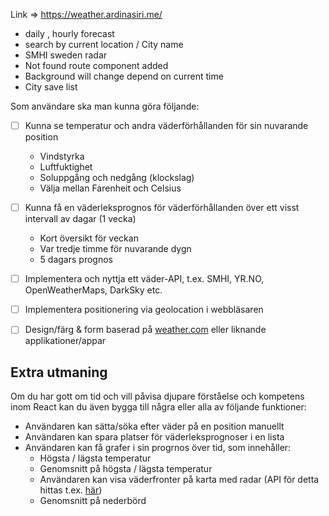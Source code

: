 Link  =>  https://weather.ardinasiri.me/
- daily , hourly forecast
- search by current location / City name
- SMHI sweden radar
- Not found route component added
- Background will change depend on current time
- City save list 


Som användare ska man kunna göra följande:

- [ ]  Kunna se temperatur och andra väderförhållanden för sin nuvarande position
    - Vindstyrka
    - Luftfuktighet
    - Soluppgång och nedgång (klockslag)
    - Välja mellan Farenheit och Celsius
- [ ]  Kunna få en väderleksprognos för väderförhållanden över ett visst intervall av dagar (1 vecka)
    - Kort översikt för veckan
    - Var tredje timme för nuvarande dygn
    - 5 dagars prognos

- [ ]  Implementera och nyttja ett väder-API, t.ex. SMHI, YR.NO, OpenWeatherMaps, DarkSky etc.
- [ ]  Implementera positionering via geolocation i webbläsaren
- [ ]  Design/färg & form baserad på [weather.com](http://weather.com) eller liknande applikationer/appar

## Extra utmaning

Om du har gott om tid och vill påvisa djupare förståelse och kompetens inom React kan du även bygga till några eller alla av följande funktioner:

- Användaren kan sätta/söka efter väder på en position manuellt
- Användaren kan spara platser för väderleksprognoser i en lista
- Användaren kan få grafer i sin progrnos över tid, som innehåller:
    - Högsta / lägsta temperatur
    - Genomsnitt på högsta / lägsta temperatur
    - Användaren kan visa väderfronter på karta med radar (API för detta hittas t.ex. [här](https://opendata.smhi.se/apidocs/radar/))
    - Genomsnitt på nederbörd
